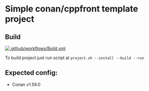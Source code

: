 # Simple conan/cppfront template project

## Build
[![.github/workflows/Build.yml](https://github.com/SavenkovIgor/cpp-template/actions/workflows/Build.yml/badge.svg)](https://github.com/SavenkovIgor/cpp-template/actions/workflows/Build.yml)

To build project just run script at `project.sh --install --build --run`

## Expected config:
- Conan v1.59.0
